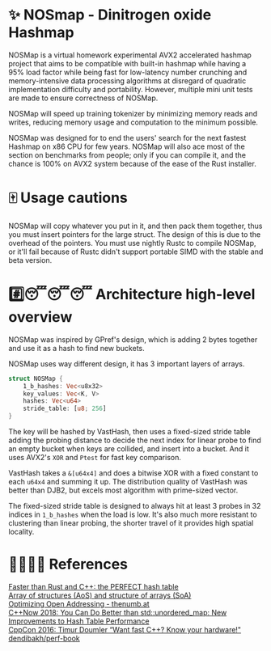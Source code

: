 # ✨ NOSmap - Dinitrogen oxide Hashmap
NOSMap is a virtual homework experimental AVX2 accelerated hashmap ​project that aims to be compatible with built-in hashmap while having a 95% load factor while being fast for low-latency number crunching and memory-intensive data processing algorithms at disregard of quadratic implementation difficulty and portability. However, multiple mini unit tests are made to ensure correctness of NOSMap.

NOSMap will speed up training tokenizer by minimizing memory reads and writes, reducing memory usage and computation to the minimum possible.

NOSMap was designed for to end the users' search for the next fastest Hashmap on x86 CPU for few years. NOSMap will also ace most of the section on benchmarks from people; only if you can compile it, and the chance is 100% on AVX2 system because of the ease of the Rust installer.

# 🀄 Usage cautions
NOSMap will copy whatever you put in it, and then pack them together, thus you must insert pointers for the large struct. The design of this is due to the overhead of the pointers.
You must use nightly Rustc to compile NOSMap, or it'll fail because of Rustc didn't support portable SIMD with the stable and beta version.

# #️⃣😴😴😴 Architecture high-level overview
NOSMap was inspired by GPref's design, which is adding 2 bytes together and use it as a hash to find new buckets.

NOSMap uses way different design, it has 3 important layers of arrays.
```rs
struct NOSMap {
	1_b_hashes: Vec<u8x32>
	key_values: Vec<K, V>
	hashes: Vec<u64>
	stride_table: [u8; 256]
}
```

The key will be hashed by VastHash, then uses a fixed-sized stride table adding the probing distance to decide the next index for linear probe to find an empty bucket when keys are collided, and insert into a bucket. And it uses AVX2's `XOR` and `Ptest` for fast key comparison.

VastHash takes a `&[u64x4]` and does a bitwise XOR with a fixed constant to each `u64x4` and summing it up. The distribution quality of VastHash was better than DJB2, but excels most algorithm with prime-sized vector.

The fixed-sized stride table is designed to always hit at least 3 probes in 32 indices in `1_b_hashes` when the load is low. It's also much more resistant to clustering than linear probing, the shorter travel of it provides high spatial locality.

# 🧻🤣🤣🤣 References
[Faster than Rust and C++: the PERFECT hash table](https://youtu.be/DMQ_HcNSOAI)  
[Array of structures (AoS) and structure of arrays (SoA)](https://en.wikipedia.org/wiki/AoS_and_SoA#Structure_of_arrays)  
[Optimizing Open Addressing - thenumb.at](https://thenumb.at/Hashtables/)  
[C++Now 2018: You Can Do Better than std::unordered_map: New Improvements to Hash Table Performance](https://youtu.be/M2fKMP47slQ)  
[CppCon 2016: Timur Doumler “Want fast C++? Know your hardware!"](https://youtu.be/BP6NxVxDQIs)  
[dendibakh/perf-book](https://github.com/dendibakh/perf-book)  
